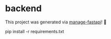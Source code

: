 # backend

This project was generated via [manage-fastapi](https://ycd.github.io/manage-fastapi/)! :tada:

pip install -r requirements.txt
